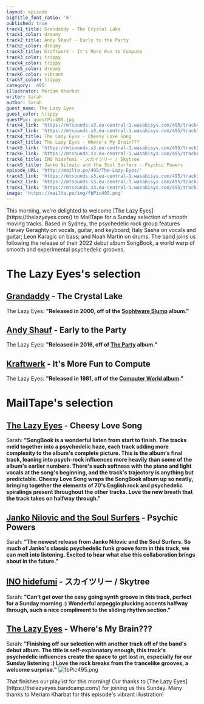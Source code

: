 ```yaml
---
layout: episode
bigTitle_font_ratio: '6'
published: true
track1_title: Grandaddy - The Crystal Lake
track1_color: dreamy
track2_title: Andy Shauf - Early to the Party
track2_color: dreamy
track3_title: Kraftwerk - It's More Fun to Compute
track3_color: trippy
track4_color: trippy
track5_color: dreamy
track6_color: vibrant
track7_color: trippy
category: '495'
illustrator: Meriam Kharbat
writer: Sarah
author: Sarah
guest_name: The Lazy Eyes
guest_color: trippy
guestPic: guestPic495.jpg
track4_link: 'https://mtsounds.s3.eu-central-1.wasabisys.com/495/track4.mp3'
track7_link: 'https://mtsounds.s3.eu-central-1.wasabisys.com/495/track7.mp3'
track4_title: The Lazy Eyes - Cheesy Love Song
track7_title: The Lazy Eyes - Where's My Brain???
track5_link: 'https://mtsounds.s3.eu-central-1.wasabisys.com/495/track5.mp3'
track6_link: 'https://mtsounds.s3.eu-central-1.wasabisys.com/495/track6.mp3'
track6_title: INO hidefumi - スカイツリー / Skytree
track5_title: Janko Nilovic and the Soul Surfers - Psychic Powers
episode_URL: 'http://mailta.pe/495/The-Lazy-Eyes/'
track3_link: 'https://mtsounds.s3.eu-central-1.wasabisys.com/495/track3.mp3'
track2_link: 'https://mtsounds.s3.eu-central-1.wasabisys.com/495/track2.mp3'
track1_link: 'https://mtsounds.s3.eu-central-1.wasabisys.com/495/track1.mp3'
image: 'https://mailta.pe/img/fbPic495.png'
---
```

<p id="introduction">This morning, we're delighted to welcome [The Lazy Eyes](https://thelazyeyes.com/) to MailTape for a Sunday selection of smooth moving tracks. Based in Sydney, the psychedelic rock group features Harvey Geraghty on vocals, guitar, and keyboard; Italy Sasha on vocals and guitar; Leon Karagic on bass; and Noah Martin on drums. The band joins us following the release of their 2022 debut album SongBook, a world warp of smooth and experimental psychedelic grooves. 
</p>

# The Lazy Eyes's selection

## [Grandaddy](http://www.grandaddymusic.com/) - The Crystal Lake
The Lazy Eyes: **"**Released in 2000, off of the [Sophtware Slump](https://www.discogs.com/master/4413-Grandaddy-The-Sophtware-Slump) album.**"**

## [Andy Shauf](https://andyshauf.com/) - Early to the Party
The Lazy Eyes: **"**Released in 2016, off of [The Party](https://andyshauf.bandcamp.com/album/the-party) album.**"**

## [Kraftwerk](https://kraftwerk.com/) - It's More Fun to Compute
The Lazy Eyes: **"**Released in 1981, off of the [Computer World album](https://www.youtube.com/playlist?list=PLjIuADMrDKIYMHf-FtLNepOnwMGCBdpjh).**"**

# MailTape's selection

## [The Lazy Eyes](https://thelazyeyes.bandcamp.com/) - Cheesy Love Song
Sarah: **"**SongBook is a wonderful listen from start to finish. The tracks meld together into a psychedelic haze, each track adding more complexity to the album's complete picture. This is the album's final track, leaning into psych-rock influences more heavily than some of the album's earlier numbers. There's such softness with the piano and light vocals at the song's beginning, and the track's trajectory is anything but predictable. Cheesy Love Song wraps the SongBook album up so neatly, bringing together the elements of 70's English rock and psychedelic spiralings present throughout the other tracks. Love the new breath that the track takes on halfway through.**"**  

## [Janko Nilovic and the Soul Surfers](https://brocrecordz.bandcamp.com/track/psychic-powers) - Psychic Powers
Sarah: **"**The newest release from Janko Nilovic and the Soul Surfers. So much of Janko's classic psychedelic funk groove form in this track, we can melt into listening. Excited to hear what else this collaboration brings about in the future.**"**

## [INO hidefumi](https://inohidefumi.bandcamp.com/) - スカイツリー / Skytree
Sarah: **"**Can't get over the easy going synth groove in this track, perfect for a Sunday morning :) Wonderful arpeggio plucking accents halfway through, such a nice compliment to the sliding rhythm section.**"**

## [The Lazy Eyes](https://thelazyeyes.bandcamp.com/) - Where's My Brain???
Sarah: **"**Finishing off our selection with another track off of the band's debut album. The title is self-explanatory enough, this track's psychedelic influences create the space to get lost in, especially for our Sunday listening :) Love the rock breaks from the trancelike grooves, a welcome surprise.**"**
![fbPic495.png]({{site.baseurl}}/img/fbPic495.png)

<p id="outroduction">That finishes our playlist  for this morning! Our thanks to [The Lazy Eyes](https://thelazyeyes.bandcamp.com/) for joining us this Sunday. Many thanks to Meriam Kharbat for this episode's vibrant illustration!</p>
